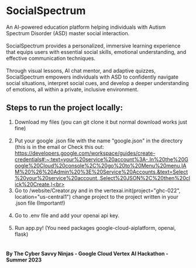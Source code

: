# SocialSpectrum
An AI-powered education platform helping individuals with Autism Spectrum Disorder (ASD) master social interaction.<br><br>
SocialSpectrum provides a personalized, immersive learning experience that equips users with essential social skills, emotional understanding, and effective communication techniques.<br><br>
Through visual lessons, AI chat mentor, and adaptive quizzes, SocialSpectrum empowers individuals with ASD to confidently navigate social situations, interpret social cues, and develop a deeper understanding of emotions, all within a private, inclusive environment.<br>


## Steps to run the project locally:
1. Download my files (you can git clone it but normal download works just fine)<br><br>
2. Put your google .json file with the name "google.json" in the directory<br>(this is in the email or Check this out:
https://developers.google.com/workspace/guides/create-credentials#:~:text=your%20service%20account%3A-,In%20the%20Google%20Cloud%20console%2C%20go%20to%20Menu%20menu,IAM%20%26%20Admin%20%3E%20Service%20Accounts.&text=Select%20your%20service%20account.,Select%20JSON%2C%20then%20click%20Create.)<br><br>
3. Go to /website/Creator.py and in the vertexai.init(project="ghc-022", location="us-central1") change project to the project written in your .json file (Important!)<br><br>
4. Go to .env file and add your openai api key.<br><br>
5. Run app.py! (You need packages google-cloud-aiplatform, openai, flask)<br><br>

#### By The Cyber Savvy Ninjas - Google Cloud Vertex AI Hackathon - Summer 2023

